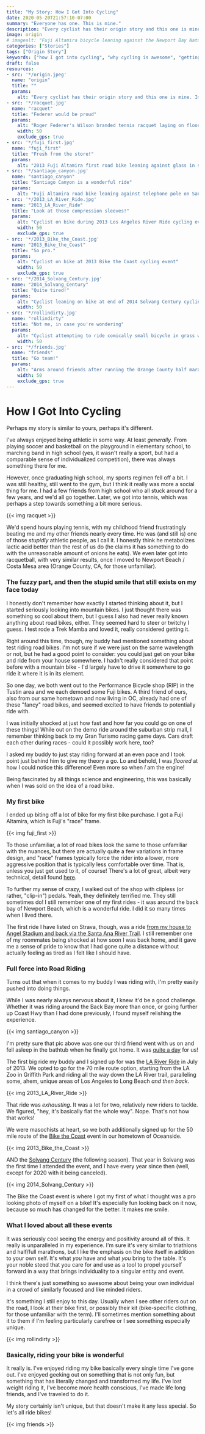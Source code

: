 ```yaml
---
title: "My Story: How I Got Into Cycling"
date: 2020-05-20T21:57:10-07:00
summary: "Everyone has one. This is mine."
description: "Every cyclist has their origin story and this one is mine."
image: origin
# imagealt: "Fuji Altamira bicycle leaning against the Newport Bay Nature Preserve sign near the Back Bay in Newport Beach, California. Image contains: bicycle, Newport Bay Nature Preserve, Newport Back Bay, sign, path, road"
categories: ["Stories"]
tags: ["Origin Story"]
keywords: ["how I got into cycling", "why cycling is awesome", "getting started with road bike riding"]
draft: false
resources:
- src: '*/origin.jpeg'
  name: "origin"
  title: ""
  params:
    alt: "Every cyclist has their origin story and this one is mine. Image contains: Fuji Altamira bicycle, Newport Bay Nature Preserve, Newport Back Bay, sign, path, road."
- src: '*/racquet.jpg'
  name: "racquet"
  title: "Federer would be proud"
  params:
    alt: "Roger Federer's Wilson branded tennis racquet laying on floor"
    width: 50
    exclude_gps: true
- src: '*/fuji_first.jpg'
  name: "fuji_first"
  title: "Fresh from the store!"
  params:
    alt: "2013 Fuji Altamira first road bike leaning against glass in store at Performance Bicycle"
- src: '*/santiago_canyon.jpg'
  name: "santiago_canyon"
  title: "Santiago Canyon is a wonderful ride"
  params:
    alt: "Fuji Altamira road bike leaning against telephone pole on Santiago Canyon Road in Orange County, California"
- src: '*/2013_LA_River_Ride.jpg'
  name: "2013_LA_River_Ride"
  title: "Look at those compression sleeves!"
  params:
    alt: "Cyclist on bike during 2013 Los Angeles River Ride cycling event"
    width: 50
    exclude_gps: true
- src: '*/2013_Bike_the_Coast.jpg'
  name: "2013_Bike_the_Coast"
  title: "So pro."
  params:
    alt: "Cyclist on bike at 2013 Bike the Coast cycling event"
    width: 50
    exclude_gps: true
- src: '*/2014_Solvang_Century.jpg'
  name: "2014_Solvang_Century"
  title: "Quite tired!"
  params:
    alt: "Cyclist leaning on bike at end of 2014 Solvang Century cycling event"
    width: 50
- src: '*/rollindirty.jpg'
  name: "rollindirty"
  title: "Not me, in case you're wondering"
  params:
    alt: "Cyclist attempting to ride comically small bicycle in grass wearing a pink dress"
    width: 50
- src: '*/friends.jpg'
  name: "friends"
  title: "Go team!"
  params:
    alt: "Arms around friends after running the Orange County half marathon event"
    width: 50
    exclude_gps: true
---
```

# How I Got Into Cycling
Perhaps my story is similar to yours, perhaps it's different. 

I've always enjoyed being athletic in some way. At least _generally_. From playing soccer and basketball on the playground in elementary school, to marching band in high school (yes, it wasn't really a sport, but had a comparable sense of individualized competition), there was always something there for me.

However, once graduating high school, my sports regimen fell off a bit. I was still healthy, still went to the gym, but I think it really was more a social thing for me. I had a few friends from high school who all stuck around for a few years, and we'd all go together. Later, we got into tennis, which was perhaps a step towards something a bit more serious.

{{< img racquet >}}

We'd spend hours playing tennis, with my childhood friend frustratingly beating me and my other friends nearly every time. He was (and still is) one of those _stupidly_ athletic people, as I call it. I honestly think he metabolizes lactic acid better than the rest of us do (he claims it has something to do with the unreasonable amount of onions he eats). We even later got into racquetball, with very similar results, once I moved to Newport Beach / Costa Mesa area (Orange County, CA, for those unfamiliar).

### The fuzzy part, and then the stupid smile that still exists on my face today

I honestly don't remember how exactly I started thinking about it, but I started seriously looking into mountain bikes. I just thought there was something so cool about them, but I guess I also had never really known anything about road bikes, either. They seemed hard to steer or twitchy I guess. I test rode a Trek Mamba and loved it, really considered getting it.

Right around this time, though, my buddy had mentioned something about test riding road bikes. I'm not sure if we were just on the same wavelength or not, but he had a good point to consider: you could just get on your bike and ride from your house somewhere. I hadn't really considered that point before with a mountain bike - I'd largely have to drive it somewhere to go ride it where it is in its element.

So one day, we both went out to the Performance Bicycle shop (RIP) in the Tustin area and we each demoed some Fuji bikes. A third friend of ours, also from our same hometown and now living in OC, already had one of these "fancy" road bikes, and seemed excited to have friends to potentially ride with.

I was initially shocked at just how fast and how far you could go on one of these things! While out on the demo ride around the suburban strip mall, I remember thinking back to my Gran Turismo racing game days. Cars draft each other during races - could it possibly work here, too? 

I asked my buddy to just stay riding forward at an even pace and I took point just behind him to give my theory a go. Lo and behold, I was _floored_ at how I could notice this difference! Even more so when _I_ am the engine!

Being fascinated by all things science and engineering, this was basically when I was sold on the idea of a road bike.

### My first bike
I ended up biting off a lot of bike for my first bike purchase. I got a Fuji Altamira, which is Fuji's "race" frame.

{{< img fuji_first >}}

To those unfamiliar, a lot of road bikes look the same to those unfamiliar with the nuances, but there are actually quite a few variations in frame design, and "race" frames typically force the rider into a lower, more aggressive position that is typically less comfortable over time. That is, unless you just get used to it, of course! There's a lot of great, albeit very technical, detail found [here](https://www.cyclingabout.com/understanding-bicycle-frame-geometry/).

To further my sense of crazy, I walked out of the shop with clipless (or rather, "clip-in") pedals. Yeah, they definitely terrified me. They still sometimes do! I still remember one of my first rides - it was around the back bay of Newport Beach, which is a wonderful ride. I did it so many times when I lived there. 

The first ride I have listed on Strava, though, was a ride [from my house to Angel Stadium and back via the Santa Ana River Trail](https://www.strava.com/activities/423816433). I still remember one of my roommates being shocked at how soon I was back home, and it gave me a sense of pride to know that I had gone quite a distance without actually feeling as tired as I felt like I should have.

### Full force into Road Riding
Turns out that when it comes to my buddy I was riding with, I'm pretty easily pushed into doing things.

While I was nearly always nervous about it, I knew it'd be a good challenge. Whether it was riding around the Back Bay more than once, or going further up Coast Hwy than I had done previously, I found myself relishing the experience.

{{< img santiago_canyon >}}

I'm pretty sure that pic above was one our third friend went with us on and fell asleep in the bathtub when he finally got home. It was [quite a day](https://www.strava.com/activities/96688301) for us!

The first big ride my buddy and I signed up for was the [LA River Ride](https://la-bike.org/bike_ride/river-ride/) in July of 2013. We opted to go for the 70 mile route option, starting from the LA Zoo in Griffith Park and riding all the way down the LA River trail, paralleling some, ahem, unique areas of Los Angeles to Long Beach _and then back_. 

{{< img 2013_LA_River_Ride >}}

That ride was _exhausting_. It was a lot for two, relatively new riders to tackle. We figured, "hey, it's basically flat the whole way". Nope. That's not how that works!

We were masochists at heart, so we both additionally signed up for the 50 mile route of the [Bike the Coast](https://visitoceanside.org/bike-the-coast/) event in our hometown of Oceanside.

{{< img 2013_Bike_the_Coast >}}

AND the [Solvang Century](https://www.bikescor.com/) (the following season). That year in Solvang was the first time I attended the event, and I have every year since then (well, except for 2020 with it being canceled).

{{< img 2014_Solvang_Century >}}

The Bike the Coast event is where I got my first of what I thought was a pro looking photo of myself on a bike! It's especially fun looking back on it now, because so much has changed for the better. It makes me smile.

### What I loved about all these events
It was seriously cool seeing the energy and positivity around all of this. It really is unparalleled in my experience. I'm sure it's very similar to triathlons and half/full marathons, but I like the emphasis on the bike itself in addition to your own self. It's what _you_ have and what _you_ bring to the table. It's your noble steed that you care for and use as a tool to propel yourself forward in a way that brings individuality to a singular entity and event. 

I think there's just something so awesome about being your own individual in a crowd of similarly focused and like minded riders.

It's something I still enjoy to this day. Usually when I see other riders out on the road, I look at their bike first, or possibly their kit (bike-specific clothing, for those unfamiliar with the term). I'll sometimes mention something about it to them if I'm feeling particularly carefree or I see something especially unique.

{{< img rollindirty >}}

### Basically, riding your bike is wonderful
It really is. I've enjoyed riding my bike basically every single time I've gone out. I've enjoyed geeking out on something that is not only fun, but something that has literally changed and transformed my life. I've lost weight riding it, I've become more health conscious, I've made life long friends, and I've traveled to do it.

My story certainly isn't unique, but that doesn't make it any less special. So let's all ride bikes!

{{< img friends >}}
